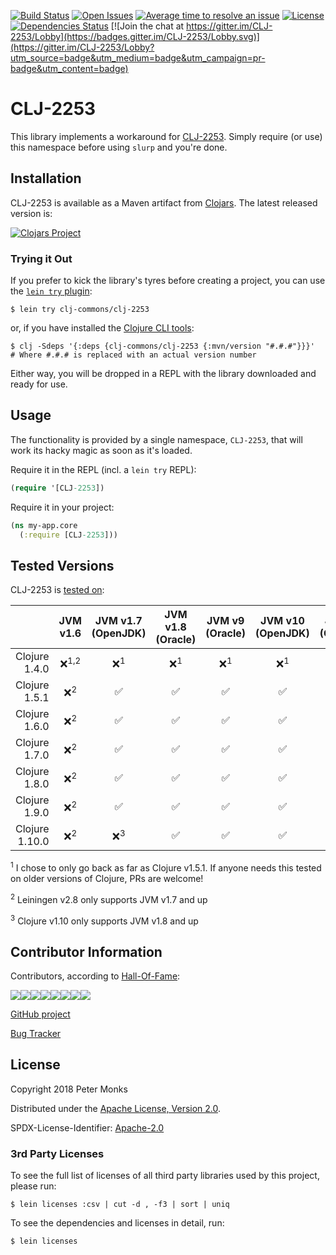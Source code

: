 [![Build Status](https://travis-ci.com/clj-commons/CLJ-2253.svg?branch=master)](https://travis-ci.com/clj-commons/CLJ-2253)
[![Open Issues](https://img.shields.io/github/issues/clj-commons/CLJ-2253.svg)](https://github.com/clj-commons/CLJ-2253/issues)
[![Average time to resolve an issue](http://isitmaintained.com/badge/resolution/clj-commons/CLJ-2253.svg)](http://isitmaintained.com/project/clj-commons/CLJ-2253 "Average time to resolve an issue")
[![License](https://img.shields.io/github/license/clj-commons/CLJ-2253.svg)](https://github.com/clj-commons/CLJ-2253/blob/master/LICENSE)
[![Dependencies Status](https://versions.deps.co/clj-commons/CLJ-2253/status.svg)](https://versions.deps.co/clj-commons/CLJ-2253)
[![Join the chat at https://gitter.im/CLJ-2253/Lobby](https://badges.gitter.im/CLJ-2253/Lobby.svg)](https://gitter.im/CLJ-2253/Lobby?utm_source=badge&utm_medium=badge&utm_campaign=pr-badge&utm_content=badge)

# CLJ-2253

This library implements a workaround for [CLJ-2253](https://dev.clojure.org/jira/browse/CLJ-2253).  Simply require (or use) this namespace before using `slurp` and you're done.

## Installation

CLJ-2253 is available as a Maven artifact from [Clojars](https://clojars.org/clj-commons/clj-2253).  The latest released version is:

[![Clojars Project](https://img.shields.io/clojars/v/clj-commons/clj-2253.svg)](https://clojars.org/clj-commons/clj-2253)

### Trying it Out
If you prefer to kick the library's tyres before creating a project, you can use the [`lein try` plugin](https://github.com/rkneufeld/lein-try):

```shell
$ lein try clj-commons/clj-2253
```

or, if you have installed the [Clojure CLI tools](https://clojure.org/guides/getting_started#_clojure_installer_and_cli_tools):

```shell
$ clj -Sdeps '{:deps {clj-commons/clj-2253 {:mvn/version "#.#.#"}}}'  # Where #.#.# is replaced with an actual version number
```

Either way, you will be dropped in a REPL with the library downloaded and ready for use.

## Usage

The functionality is provided by a single namespace, `CLJ-2253`, that will work its hacky magic as soon as it's loaded.

Require it in the REPL (incl. a `lein try` REPL):

```clojure
(require '[CLJ-2253])
```

Require it in your project:

```clojure
(ns my-app.core
  (:require [CLJ-2253]))
```

## Tested Versions

CLJ-2253 is [tested on](https://travis-ci.com/clj-commons/CLJ-2253):

|                | JVM v1.6         | JVM v1.7 (OpenJDK) | JVM v1.8 (Oracle) | JVM v9 (Oracle) | JVM v10 (OpenJDK) | JVM v11 (OpenJDK) | JVM v12 (OpenJDK) |
|           ---: |  :---:           |  :---:             |  :---:            |  :---:          |  :---:            |  :---:            |  :---:            |
| Clojure 1.4.0  | ❌<sup>1,2</sup> | ❌<sup>1</sup>     | ❌<sup>1</sup>   | ❌<sup>1</sup>  | ❌<sup>1</sup>    | ❌<sup>1</sup>    || ❌<sup>1</sup>    |
| Clojure 1.5.1  | ❌<sup>2</sup>   | ✅                 | ✅               | ✅              | ✅                | ✅                || ✅                |
| Clojure 1.6.0  | ❌<sup>2</sup>   | ✅                 | ✅               | ✅              | ✅                | ✅                || ✅                |
| Clojure 1.7.0  | ❌<sup>2</sup>   | ✅                 | ✅               | ✅              | ✅                | ✅                || ✅                |
| Clojure 1.8.0  | ❌<sup>2</sup>   | ✅                 | ✅               | ✅              | ✅                | ✅                || ✅                |
| Clojure 1.9.0  | ❌<sup>2</sup>   | ✅                 | ✅               | ✅              | ✅                | ✅                || ✅                |
| Clojure 1.10.0 | ❌<sup>2</sup>   | ❌<sup>3</sup>     | ✅               | ✅              | ✅                | ✅                || ✅                |

<sup>1</sup> I chose to only go back as far as Clojure v1.5.1.  If anyone needs this tested on older versions of Clojure, PRs are welcome!

<sup>2</sup> Leiningen v2.8 only supports JVM v1.7 and up

<sup>3</sup> Clojure v1.10 only supports JVM v1.8 and up

## Contributor Information

Contributors, according to [Hall-Of-Fame](https://github.com/sourcerer-io/hall-of-fame):

[![](https://sourcerer.io/fame/pmonks/pmonks/CLJ-2253/images/0)](https://sourcerer.io/fame/pmonks/pmonks/CLJ-2253/links/0)[![](https://sourcerer.io/fame/pmonks/pmonks/CLJ-2253/images/1)](https://sourcerer.io/fame/pmonks/pmonks/CLJ-2253/links/1)[![](https://sourcerer.io/fame/pmonks/pmonks/CLJ-2253/images/2)](https://sourcerer.io/fame/pmonks/pmonks/CLJ-2253/links/2)[![](https://sourcerer.io/fame/pmonks/pmonks/CLJ-2253/images/3)](https://sourcerer.io/fame/pmonks/pmonks/CLJ-2253/links/3)[![](https://sourcerer.io/fame/pmonks/pmonks/CLJ-2253/images/4)](https://sourcerer.io/fame/pmonks/pmonks/CLJ-2253/links/4)[![](https://sourcerer.io/fame/pmonks/pmonks/CLJ-2253/images/5)](https://sourcerer.io/fame/pmonks/pmonks/CLJ-2253/links/5)[![](https://sourcerer.io/fame/pmonks/pmonks/CLJ-2253/images/6)](https://sourcerer.io/fame/pmonks/pmonks/CLJ-2253/links/6)[![](https://sourcerer.io/fame/pmonks/pmonks/CLJ-2253/images/7)](https://sourcerer.io/fame/pmonks/pmonks/CLJ-2253/links/7)

[GitHub project](https://github.com/clj-commons/CLJ-2253)

[Bug Tracker](https://github.com/clj-commons/CLJ-2253/issues)

## License

Copyright 2018 Peter Monks

Distributed under the [Apache License, Version 2.0](http://www.apache.org/licenses/LICENSE-2.0).

SPDX-License-Identifier: [Apache-2.0](https://spdx.org/licenses/Apache-2.0)

### 3rd Party Licenses

To see the full list of licenses of all third party libraries used by this project, please run:

```shell
$ lein licenses :csv | cut -d , -f3 | sort | uniq
```

To see the dependencies and licenses in detail, run:

```shell
$ lein licenses
```
